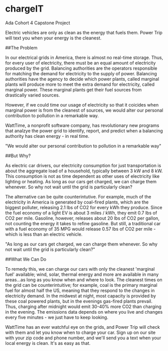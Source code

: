 # chargeIT
Ada Cohort 4 Capstone Project

Electric vehicles are only as clean as the energy that fuels them.
Power Trip will text you when your energy is the cleanest.


##The Problem

In our electrical grids in America, there is almost no real-time storage. Thus, for every user of electricity, there must be an equal amount of electricity produced by the grid. Balancing authorities are the operators responsible for matching the demand for electricity to the supply of power. Balancing authorities have the agency to decide which power plants, called marginal plants will produce more to meet the extra demand for electricity, called marginal power. These marginal plants get their fuel sources from drastically varied sources.

However, if we could time our usage of electricity so that it coicides when marginal power is from the cleanest of sources, we would alter our personal contribution to pollution in a remarkable way.

WattTime, a nonprofit software company, has revolutionary new programs that analzye the power grid to identify, report, and predict when a balancing authority has clean energy - in real time.

"We would alter our personal contribution to pollution in a remarkable way"

##But Why?

As electric car drivers, our electricity consumption for just transportation is about the aggregate load of a household, typically between 3 kW and 8 kW. This consumption is not as time dependent as other uses of electricity like lighting or heating. As long as our cars get charged, we can charge them whenever. So why not wait until the grid is particularly clean?

The alternative can be quite counterintutive. For example, much of the electricity in America is generated by coal-fired plants, which are the biggest polluter, releasing 2.1 lbs of CO2 for every kWh they produce. Since the fuel economy of a light EV is about 3 miles / kWh, they emit 0.7 lbs of CO2 per mile. Gasoline, however, releases about 20 lbs of CO2 per gallon, not counting the energy it takes to refine gasoline. But still, a traditional car with a fuel economy of 35 MPG would release 0.57 lbs of CO2 per mile - which is less than an electric vehicle.

"As long as our cars get charged, we can charge them whenever. So why not wait until the grid is particularly clean?"

##What We Can Do

To remedy this, we can charge our cars with only the cleanest 'marginal fuel' available; wind, solar, thermal energy and more are available in many areas...as long as you know when and where to look. The cleanest times on the grid can be counterintuitive; for example, coal is the primary marginal fuel for almost half the US, meaning that they respond to the changes in electricity demand. In the midwest at night, most capacity is provided by these coal powered plants, but in the evenings gas-fired plants prevail. Thus, charging after midnight would emit 30-40% more CO2 than charging in the evening. The emissions data depends on where you live and changes every five minutes - we just have to keep looking.

WattTime has an ever watchful eye on the grids, and Power Trip will check with them and let you know when to charge your car. Sign up on our site with your zip code and phone number, and we'll send you a text when your local energy is clean. It's as easy as that.
